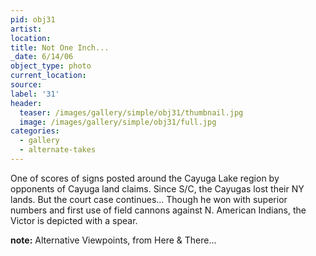 ```yaml
---
pid: obj31
artist:
location:
title: Not One Inch...
_date: 6/14/06
object_type: photo
current_location:
source:
label: '31'
header:
  teaser: /images/gallery/simple/obj31/thumbnail.jpg
  image: /images/gallery/simple/obj31/full.jpg
categories:
  - gallery
  - alternate-takes
---
```

One of scores of signs posted around the Cayuga Lake region by opponents of Cayuga land claims. Since S/C, the Cayugas lost their NY lands. But the court case continues... Though he won with superior numbers and first use of field cannons against N. American Indians, the Victor is depicted with a spear.

**note:**
Alternative Viewpoints, from Here & There...
